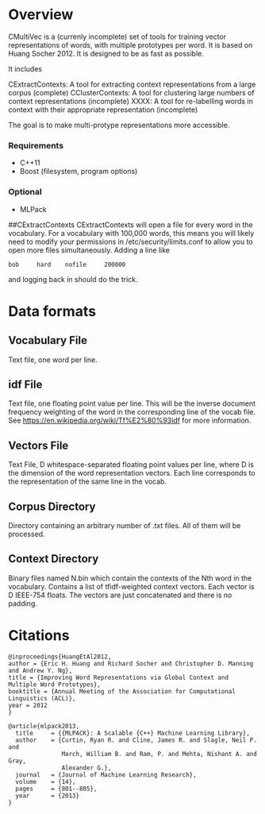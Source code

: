 # Overview
CMultiVec is a (currenly incomplete) set of tools for training vector representations 
of words, with multiple prototypes per word.  It is based on Huang Socher 2012.  It 
is designed to be as fast as possible.

It includes

CExtractContexts:  A tool for extracting context representations from a large corpus (complete)
CClusterContexts:  A tool for clustering large numbers of context representations (incomplete)
XXXX: A tool for re-labelling words in context with their appropriate representation (incomplete)

The goal is to make multi-protype representations more accessible.

### Requirements
* C++11
* Boost (filesystem, program options)

### Optional

* MLPack

##CExtractContexts
CExtractContexts will open a file for every word in the vocabulary. For a vocabulary with 100,000 
words, this means you will likely need to modify your permissions in /etc/security/limits.conf to
allow you to open more files simultaneously. Adding a line like

    bob     hard    nofile     200000

and logging back in should do the trick.

# Data formats

## Vocabulary File
Text file, one word per line.

## idf File
Text file, one floating point value per line.  This will be the inverse document frequency weighting
of the word in the corresponding line of the vocab file.  
See https://en.wikipedia.org/wiki/Tf%E2%80%93idf for more information.

## Vectors File
Text File, D whitespace-separated floating point values per line, where D is the dimension of the word
representation vectors.  Each line corresponds to the representation of the same line in the vocab.

## Corpus Directory
Directory containing an arbitrary number of .txt files.  All of them will be processed.

## Context Directory
Binary files named N.bin which contain the contexts of the Nth word in the vocabulary.
Contains a list of tfidf-weighted context vectors.  Each vector is D IEEE-754 floats. The vectors are just
concatenated and there is no padding.


# Citations
````
@inproceedings{HuangEtAl2012,
author = {Eric H. Huang and Richard Socher and Christopher D. Manning and Andrew Y. Ng},
title = {Improving Word Representations via Global Context and Multiple Word Prototypes},
booktitle = {Annual Meeting of the Association for Computational Linguistics (ACL)},
year = 2012
}

@article{mlpack2013,
  title     = {{MLPACK}: A Scalable {C++} Machine Learning Library},
  author    = {Curtin, Ryan R. and Cline, James R. and Slagle, Neil P. and
               March, William B. and Ram, P. and Mehta, Nishant A. and Gray,
               Alexander G.},
  journal   = {Journal of Machine Learning Research},
  volume    = {14},
  pages     = {801--805},
  year      = {2013}
}
````